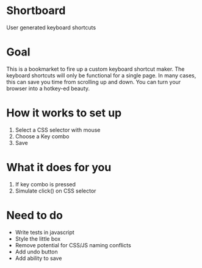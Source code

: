 Shortboard
==========

User generated keyboard shortcuts

# Goal

This is a bookmarket to fire up a custom keyboard shortcut maker. The keyboard shortcuts will only be functional for a single page. In many cases, this can save you time from scrolling up and down. You can turn your browser into a hotkey-ed beauty.

# How it works to set up

1. Select a CSS selector with mouse
2. Choose a Key combo
3. Save

# What it does for you

1. If key combo is pressed
2. Simulate click() on CSS selector

# Need to do

- Write tests in javascript
- Style the little box
- Remove potential for CSS/JS naming conflicts
- Add undo button
- Add ability to save
